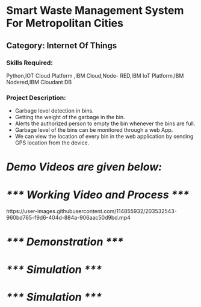 <h1>Smart Waste Management System For Metropolitan Cities</h1>

<h2>Category: Internet Of Things</h2>

<h3>Skills Required:</h3>

Python,IOT Cloud Platform ,IBM Cloud,Node- RED,IBM IoT Platform,IBM Nodered,IBM Cloudant DB

<h3>Project Description:</h3>

<ul>

  <li>Garbage level detection in bins.</li>

  <li>Getting the weight of the garbage in the bin. </li>

  <li>Alerts the authorized person to empty the bin whenever the bins are full.</li>

  <li>Garbage level of the bins can be monitored through a web App.</li>

  <li>We can view the location of every bin in the web application by sending GPS location from the device.</li>

</ul>

<h1><em><strong>Demo Videos are given below:</strong></em></h1>

<h1><em><strong>*** Working Video and Process ***</strong></em></h1>
https://user-images.githubusercontent.com/114855932/203532543-960bd765-f9d6-404d-884a-906aac50d9bd.mp4

<h1><em><strong>*** Demonstration ***</strong></em></h1>



<h1><em><strong>*** Simulation ***</strong></em></h1>




<h1><em><strong>*** Simulation ***</strong></em></h1>


